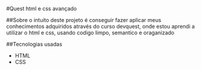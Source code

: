 #Quest html e css avançado

##Sobre
o intuito deste projeto é conseguir fazer aplicar meus conhecimentos adquiridos através do curso devquest, onde estou aprendi a utilizar o html e css, usando codigo limpo, semantico e oraganizado

##Tecnologias usadas

- HTML
- CSS
